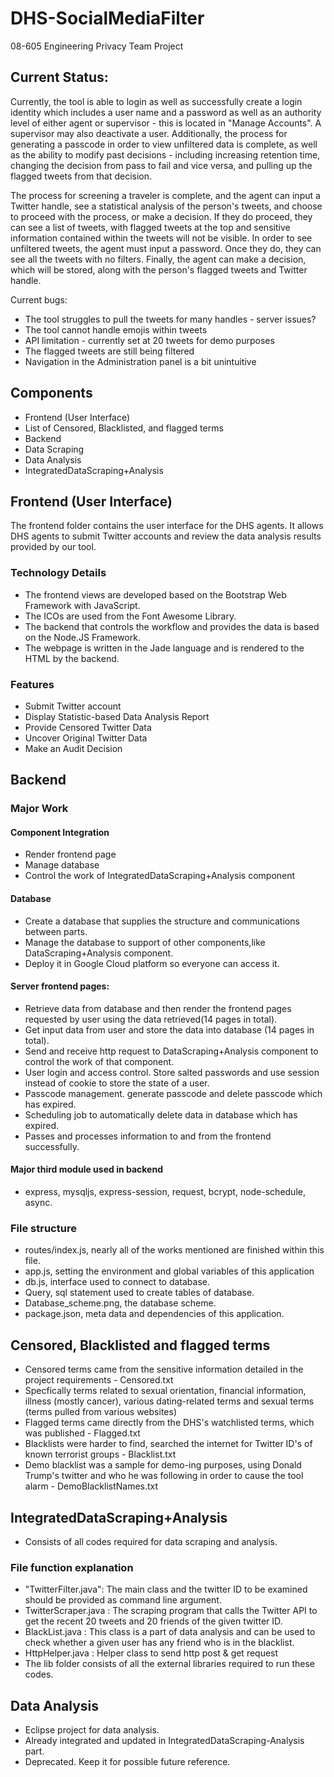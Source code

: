 # DHS-SocialMediaFilter

08-605 Engineering Privacy Team Project

## Current Status: 

Currently, the tool is able to login as well as successfully create a login identity which includes a user name and a password as well as an authority level of either agent or supervisor - this is located in "Manage Accounts". A supervisor may also deactivate a user. Additionally, the process for generating a passcode in order to view unfiltered data is complete, as well as the ability to modify past decisions - including increasing retention time, changing the decision from pass to fail and vice versa, and pulling up the flagged tweets from that decision. 

The process for screening a traveler is complete, and the agent can input a Twitter handle, see a statistical analysis of the person's tweets, and choose to proceed with the process, or make a decision. If they do proceed, they can see a list of tweets, with flagged tweets at the top and sensitive information contained within the tweets will not be visible. In order to see unfiltered tweets, the agent must input a password. Once they do, they can see all the tweets with no filters. Finally, the agent can make a decision, which will be stored, along with the person's flagged tweets and Twitter handle. 

Current bugs: 
- The tool struggles to pull the tweets for many handles - server issues? 
- The tool cannot handle emojis within tweets 
- API limitation - currently set at 20 tweets for demo purposes
- The flagged tweets are still being filtered 
- Navigation in the Administration panel is a bit unintuitive

## Components

- Frontend (User Interface)
- List of Censored, Blacklisted, and flagged terms
- Backend
- Data Scraping
- Data Analysis
- IntegratedDataScraping+Analysis

## Frontend (User Interface)

The frontend folder contains the user interface for the DHS agents. It allows DHS agents to submit Twitter accounts and review the data analysis results provided by our tool.

### Technology Details

- The frontend views are developed based on the Bootstrap Web Framework with JavaScript. 
- The ICOs are used from the Font Awesome Library. 
- The backend that controls the workflow and provides the data is based on the Node.JS Framework. 
- The webpage is written in the Jade language and is rendered to the HTML by the backend.

### Features

- Submit Twitter account
- Display Statistic-based Data Analysis Report
- Provide Censored Twitter Data
- Uncover Original Twitter Data
- Make an Audit Decision

## Backend

### Major Work

#### Component Integration
 - Render frontend page
 - Manage database
 - Control the work of IntegratedDataScraping+Analysis component 

#### Database
 - Create a database that supplies the structure and communications between parts.
 - Manage the database to support of other components,like DataScraping+Analysis component.
 - Deploy it in Google Cloud platform so everyone can access it.

#### Server frontend pages:
 - Retrieve data from database and then render the frontend pages requested by user using the data retrieved(14 pages in total).
 - Get input data from user and store the data into database (14 pages in total).
 - Send and receive http request to DataScraping+Analysis component to control the work of that component.
 - User login and access control. Store salted passwords and use session instead of cookie to store the state of a user.
 - Passcode management. generate passcode and delete passcode which has expired.
 - Scheduling job to automatically delete data in database which has expired.
 - Passes and processes information to and from the frontend successfully.

#### Major third module used in backend
 - express, mysqljs, express-session, request, bcrypt, node-schedule, async.

### File structure

 - routes/index.js, nearly all of the works mentioned are finished within this file.
 - app.js, setting the environment and global variables of this application
 - db.js, interface used to connect to database.
 - Query, sql statement used to create tables of database.
 - Database_scheme.png, the database scheme.
 - package.json, meta data and dependencies of this application.

## Censored, Blacklisted and flagged terms 
 - Censored terms came from the sensitive information detailed in the project requirements - Censored.txt
  - Specfically terms related to sexual orientation, financial information, illness (mostly cancer), various dating-related terms and sexual terms (terms pulled from various websites)
 - Flagged terms came directly from the DHS's watchlisted terms, which was published - Flagged.txt
 - Blacklists were harder to find, searched the internet for Twitter ID's of known terrorist groups - Blacklist.txt
 - Demo blacklist was a sample for demo-ing purposes, using Donald Trump's twitter and who he was following in order to cause the tool alarm - DemoBlacklistNames.txt

## IntegratedDataScraping+Analysis
- Consists of all codes required for data scraping and analysis. 

### File function explanation
- "TwitterFilter.java": The main class and the twitter ID to be examined should be provided as command line argument.
- TwitterScraper.java : The scraping program that calls the Twitter API to get the recent 20 tweets and 20 friends of the given twitter ID.
- BlackList.java : This class is a part of data analysis and can be used to check whether a given user has any friend who is in the blacklist.
- HttpHelper.java : Helper class to send http post & get request
- The lib folder consists of all the external libraries required to run these codes.

## Data Analysis
- Eclipse project for data analysis.
- Already integrated and updated in IntegratedDataScraping-Analysis part.
- Deprecated. Keep it for possible future reference.
